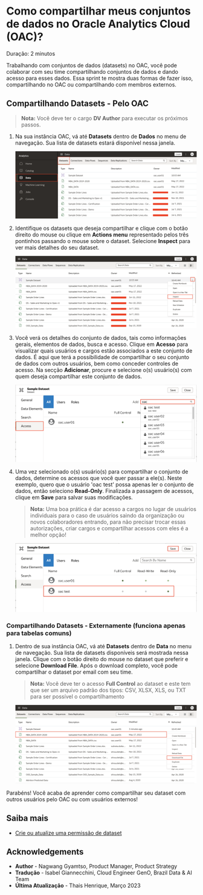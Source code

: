 # Como compartilhar meus conjuntos de dados no Oracle Analytics Cloud (OAC)?

Duração: 2 minutos

Trabalhando com conjuntos de dados (datasets) no OAC, você pode colaborar com seu time compartilhando conjuntos de dados e dando acesso para esses dados. Essa sprint te mostra duas formas de fazer isso, compartilhando no OAC ou compartilhando com membros externos.

## Compartilhando Datasets - Pelo OAC

>**Nota:** Você deve ter o cargo **DV Author** para executar os próximos passos.

1. Na sua instância OAC, vá até **Datasets** dentro de **Dados** no menu de navegação. Sua lista de datasets estará disponível nessa janela.

    ![Datasets](images/data-pane.png)

2. Identifique os datasets que deseja compartilhar e clique com o botão direito do mouse ou clique em **Actions menu** representado pelos três pontinhos passando o mouse sobre o dataset. Selecione **Inspect** para ver mais detalhes do seu dataset.

    ![Inspect dataset](images/inspect.png)

3. Você verá os detalhes do conjunto de dados, tais como informações gerais, elementos de dados, busca e acesso. Clique em **Acesso** para visualizar quais usuários e cargos estão associados a este conjunto de dados. É aqui que terá a possibilidade de compartilhar o seu conjunto de dados com outros usuários, bem como conceder controles de acesso. Na secção **Adicionar**, procure e selecione o(s) usuário(s) com quem deseja compartilhar este conjunto de dados.

    ![Access dataset](images/access.png)

4. Uma vez selecionado o(s) usuário(s) para compartilhar o conjunto de dados, determine os acessos que você quer passar a ele(s). Neste exemplo, quero que o usuário 'oac test' possa apenas ler o conjunto de dados, então seleciono **Read-Only**. Finalizada a passagem de acessos, clique em **Save** para salvar suas modificações.
    >**Nota:** Uma boa prática é dar acesso a cargos no lugar de usuários individuais para o caso de usuários saindo da organização ou novos colaboradores entrando, para não precisar trocar essas autorizações, criar cargos e compartilhar acessos com eles é a melhor opção!

    ![Access dataset](images/access-control.png)

### Compartilhando Datasets - Externamente (funciona apenas para tabelas comuns)

1. Dentro de sua instância OAC, vá até **Datasets** dentro de **Data** no menu de navegação. Sua lista de datasets disponíveis será mostrada nessa janela. Clique com o botão direito do mouse no dataset que preferir e selecione **Download File**. Após o download completo, você pode compartilhar o dataset por email com seu time.

    >**Nota:** Você deve ter o acesso **Full Control** ao dataset e este tem que ser um arquivo padrão dos tipos: CSV, XLSX, XLS, ou TXT para ser possível o compartilhamento

    ![Externally](images/externally.png)

Parabéns! Você acaba de aprender como compartilhar seu dataset com outros usuários pelo OAC ou com usuários externos!

## Saiba mais

* [Crie ou atualize uma permissão de dataset](https://docs.oracle.com/en/cloud/paas/analytics-cloud/acubi/add-or-update-datasets-permissions.html)

## Acknowledgements
* **Author** - Nagwang Gyamtso, Product Manager, Product Strategy
* **Tradução** - Isabel Giannecchini, Cloud Engineer GenO, Brazil Data & AI Team
* **Última Atualização** - Thais Henrique,  Março 2023